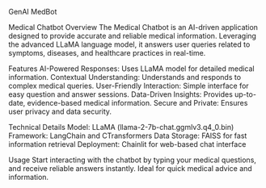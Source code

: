 GenAI MedBot


Medical Chatbot
Overview
The Medical Chatbot is an AI-driven application designed to provide accurate and reliable medical information.
Leveraging the advanced LLaMA language model, it answers user queries related to symptoms, diseases, and healthcare practices in real-time.

Features
AI-Powered Responses: Uses LLaMA model for detailed medical information.
Contextual Understanding: Understands and responds to complex medical queries.
User-Friendly Interaction: Simple interface for easy question and answer sessions.
Data-Driven Insights: Provides up-to-date, evidence-based medical information.
Secure and Private: Ensures user privacy and data security.


Technical Details
Model: LLaMA (llama-2-7b-chat.ggmlv3.q4_0.bin)
Framework: LangChain and CTransformers
Data Storage: FAISS for fast information retrieval
Deployment: Chainlit for web-based chat interface

Usage
Start interacting with the chatbot by typing your medical questions, and receive reliable answers instantly.
Ideal for quick medical advice and information.
